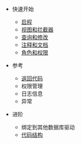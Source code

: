 
- 快速开始
    - [启程](quickstart/intro.md)
    - [视图和拦截器](quickstart/view_and_handlers.md)
    - [查询和修改](quickstart/query_and_modify.md)
    - [注释和文档](quickstart/comment_and_doc.md)
    - [角色和权限](quickstart/permission.md)

- 参考
    - [返回代码](reference/retcode.md)
    - 权限管理
    - 日志信息
    - 异常

- 进阶
    - 绑定到其他数据库驱动
    - [代码结构](code/code.md)
